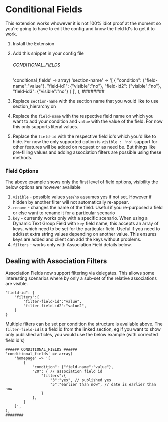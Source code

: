 Conditional Fields
=================

This extension works whowever it is not 100% idiot proof at the moment so you're going to have to edit the config and know the field Id's to get it to work.

1. Install the Extension

2. Add this snippet in your config file

	###### CONDITIONAL_FIELDS ######
	'conditional_fields' => array(
		'section-name' => '[
			{
				"condition": {"field-name":"value"},
				"field-id1": {"visible":"no"},
				"field-id2": {"visible":"no"},
				"field-id3": {"visible":"no"}
			}
		]',
	),
	########


3. Replace `section-name` with the section name that you would like to use section_hierarchy on

4. Replace the `field-name` with the respective field name on which you want to add your condition and `value` with the value of the field. For now this only supports literal values.

5. Replace the `field-id` with the respective field id's which you'd like to hide. For now the only supported option is `visible : 'no'` support for other features will be added on request or as need be. But things like pre-filling values and adding association filters are possible using these methods.

### Field Options

The above example shows only the first level of field options, visibility the below options are however available

1. `visible` - possible values `yes`/`no` assumes yes if not set. However if hidden by another filter will not automatically re-appear.
2. `rename` - changes the name of the field. Useful if you re-purposed a field or else want to rename it for a particular scenario
3. `key` - currently works only with a specific scenario. When using a Dynamic Text Group Field with `key` field name, this accepts an array of keys, which need to be set for the particular field. Useful if you need to add/set extra string values depending on another value. This ensures keys are added and client can add the keys without problems.
4. `filters` - works only with Association Field details below.

## Dealing with Association Filters

Association Fields now support filtering via delegates. This allows some interesting scenarios where by only a sub-set of the relative associations are visible.

	"field-id": {
		"filters":{
			"filter-field-id":"value",
			"filter-field-id2":"value2",
		}
	}

Multiple filters can be set per condition the structure is available above. The `filter-field-id` is a field id from the linked section, eg if you want to show only published articles, you would use the below example (with corrected field id's)


	###### CONDITIONAL_FIELDS ######
	'conditional_fields' => array(
		'homepage' => '[
			{
				"condition": {"field-name":"value"},
				"20": { // association field id
					"filters":{
						"3":"yes", // published yes
						"5":"earlier than now", // date is earlier than now
					}
				},
			}
		]',
	),
	########
